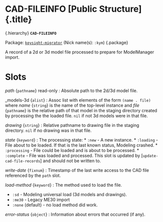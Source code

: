 # CAD-FILEINFO [Public Structure] {.title}

{.hierarchy}
**`CAD-FILEINFO`**
&nbsp;

Package: [`keysight-migrator`](KEYSIGHT-MIGRATOR.pkg.md) (Nick name(s): `:kym`) {.package}

A record of a 2d or 3d model file processed to prepare for
ModelManager import.

# Slots

_path_ {`pathname`} read-only
:   Absolute path to the 2d/3d model file.

_models-3d {`alist`}
:   Assoc list with elements of the form `(name . file)` where
    _name_ {`string`} is the name of the top-level instance
    and _file_ {`pathname`} is the relative path of that model in the staging
    directory created by processing the
    the loaded file. `nil` if not 3d models were in that file.

_drawing_ {`string`}
:   Relative pathname to drawing file in the staging directory.
    `nil` if no drawing was in that file.

_state_ {`keyword`}
:   The processing state:
    * `:new` - A new instance.
    * `:loading` - File about to be loaded. If that is the
      last known status, Modeling crashed.
    * `:processing` - File could be loaded and is about to be
      processed.
    * `:complete` - File was loaded and processed.
      This slot is updated by [`update-cad-file-records`] and should not be written to.

_write-date_ {`fixnum`}
:   Timestamp of the last write access to the CAD file referenced by the `path`
slot.

_load-method_ {`keyword`}
:   The method used to load the file.
* `:sd` - Modeling universal load (3d models and drawings).
* `:me30` - Legacy ME30 import
* `:none` (default) - no load method did work.

_error-status_ {`object`}
:   Information about errors that occurred (if any).


